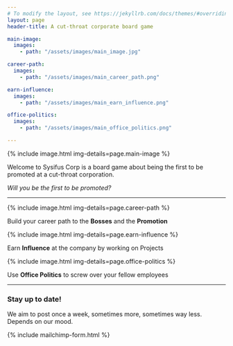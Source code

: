 ```yaml
---
# To modify the layout, see https://jekyllrb.com/docs/themes/#overriding-theme-defaults
layout: page
header-title: A cut-throat corporate board game

main-image:
  images:
    - path: "/assets/images/main_image.jpg"

career-path:
  images:
    - path: "/assets/images/main_career_path.png"

earn-influence:
  images:
    - path: "/assets/images/main_earn_influence.png"

office-politics:
  images:
    - path: "/assets/images/main_office_politics.png"

---
```


{% include image.html img-details=page.main-image %}

Welcome to Sysifus Corp is a board game about being the first to be promoted at a cut-throat corporation.

_Will you be the first to be promoted?_

---

<div id="main-steps-container">
  <div class="main-steps-block">
    {% include image.html img-details=page.career-path %}
    <p class="main-steps-text">Build your career path to the <strong>Bosses</strong> and the <strong>Promotion</strong></p>
  </div>

  <div class="main-steps-block">
    {% include image.html img-details=page.earn-influence %}
    <p class="main-steps-text">Earn <strong>Influence</strong> at the company by working on Projects</p>
  </div>

  <div class="main-steps-block">
    {% include image.html img-details=page.office-politics %}
    <p class="main-steps-text">Use <strong>Office Politics</strong> to screw over your fellow employees</p>
  </div>
</div>

---

### Stay up to date!
We aim to post once a week, sometimes more, sometimes way less. Depends on our mood.

{% include mailchimp-form.html %}
